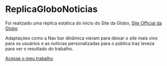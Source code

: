 # ReplicaGloboNoticias
Foi realizado uma réplica estática do início do Site da Globo, [Site Official da Globo](https://www.globo.com)

Adaptações como a Nav bar dinâmica vieram para deixar o site mais vivo para os usuários e as noticias personalizadas para o pública traz leveza para ver o resultado do trabalho.


[Acesse o meu trabalho](https://gusrot.github.io/Gustavo-Noticias/)
